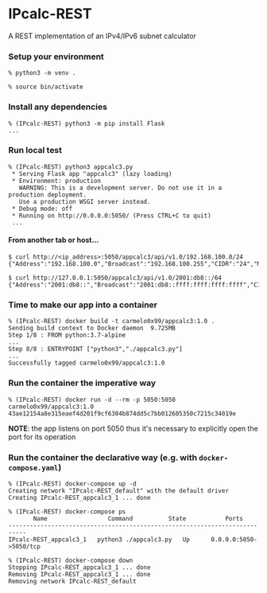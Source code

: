 # IPcalc-REST
A REST implementation of an IPv4/IPv6 subnet calculator

### Setup your environment
```
% python3 -m venv .

% source bin/activate
```

### Install any dependencies
```
% (IPcalc-REST) python3 -m pip install Flask
...
```

### Run local test
```
% (IPcalc-REST) python3 appcalc3.py
 * Serving Flask app "appcalc3" (lazy loading)
 * Environment: production
   WARNING: This is a development server. Do not use it in a production deployment.
   Use a production WSGI server instead.
 * Debug mode: off
 * Running on http://0.0.0.0:5050/ (Press CTRL+C to quit)
 ...
```

#### From another tab or host...
```
$ curl http://<ip_address>:5050/appcalc3/api/v1.0/192.168.100.0/24
{"Address":"192.168.100.0","Broadcast":"192.168.100.255","CIDR":"24","Mask":"255.255.255.0","Network":"192.168.100.0"}

$ curl http://127.0.0.1:5050/appcalc3/api/v1.0/2001:db8::/64    
{"Address":"2001:db8::","Broadcast":"2001:db8::ffff:ffff:ffff:ffff","CIDR":"64","Mask":"ffff:ffff:ffff:ffff::","Network":"2001:db8::"}
```

### Time to make our app into a container
```
% (IPcalc-REST) docker build -t carmelo0x99/appcalc3:1.0 .
Sending build context to Docker daemon  9.725MB
Step 1/8 : FROM python:3.7-alpine
...
Step 8/8 : ENTRYPOINT ["python3","./appcalc3.py"]
...
Successfully tagged carmelo0x99/appcalc3:1.0
```

### Run the container the imperative way
```
% (IPcalc-REST) docker run -d --rm -p 5050:5050 carmelo0x99/appcalc3:1.0
43ae12154a8e315eaef4d201f9cf6304b874dd5c7bb012605350c7215c34019e
```
**NOTE**: the app listens on port 5050 thus it's necessary to explicitly open the port for its operation

### Run the container the declarative way (e.g. with `docker-compose.yaml`)
```
% (IPcalc-REST) docker-compose up -d
Creating network "IPcalc-REST_default" with the default driver
Creating IPcalc-REST_appcalc3_1 ... done

% (IPcalc-REST) docker-compose ps
       Name                 Command          State           Ports
---------------------------------------------------------------------------
IPcalc-REST_appcalc3_1   python3 ./appcalc3.py   Up      0.0.0.0:5050->5050/tcp

% (IPcalc-REST) docker-compose down
Stopping IPcalc-REST_appcalc3_1 ... done
Removing IPcalc-REST_appcalc3_1 ... done
Removing network IPcalc-REST_default
```

